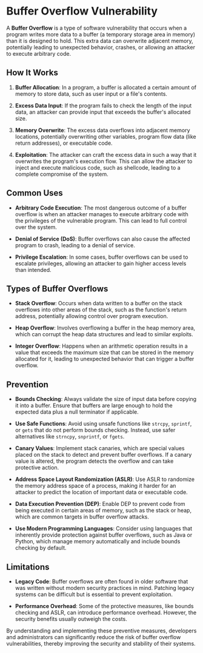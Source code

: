 # Buffer Overflow Vulnerability

A **Buffer Overflow** is a type of software vulnerability that occurs when a program writes more data to a buffer (a temporary storage area in memory) than it is designed to hold. This extra data can overwrite adjacent memory, potentially leading to unexpected behavior, crashes, or allowing an attacker to execute arbitrary code.

## How It Works

1. **Buffer Allocation**: In a program, a buffer is allocated a certain amount of memory to store data, such as user input or a file's contents.

2. **Excess Data Input**: If the program fails to check the length of the input data, an attacker can provide input that exceeds the buffer's allocated size.

3. **Memory Overwrite**: The excess data overflows into adjacent memory locations, potentially overwriting other variables, program flow data (like return addresses), or executable code.

4. **Exploitation**: The attacker can craft the excess data in such a way that it overwrites the program's execution flow. This can allow the attacker to inject and execute malicious code, such as shellcode, leading to a complete compromise of the system.

## Common Uses

- **Arbitrary Code Execution**: The most dangerous outcome of a buffer overflow is when an attacker manages to execute arbitrary code with the privileges of the vulnerable program. This can lead to full control over the system.

- **Denial of Service (DoS)**: Buffer overflows can also cause the affected program to crash, leading to a denial of service.

- **Privilege Escalation**: In some cases, buffer overflows can be used to escalate privileges, allowing an attacker to gain higher access levels than intended.

## Types of Buffer Overflows

- **Stack Overflow**: Occurs when data written to a buffer on the stack overflows into other areas of the stack, such as the function's return address, potentially allowing control over program execution.

- **Heap Overflow**: Involves overflowing a buffer in the heap memory area, which can corrupt the heap data structures and lead to similar exploits.

- **Integer Overflow**: Happens when an arithmetic operation results in a value that exceeds the maximum size that can be stored in the memory allocated for it, leading to unexpected behavior that can trigger a buffer overflow.

## Prevention

- **Bounds Checking**: Always validate the size of input data before copying it into a buffer. Ensure that buffers are large enough to hold the expected data plus a null terminator if applicable.

- **Use Safe Functions**: Avoid using unsafe functions like `strcpy`, `sprintf`, or `gets` that do not perform bounds checking. Instead, use safer alternatives like `strncpy`, `snprintf`, or `fgets`.

- **Canary Values**: Implement stack canaries, which are special values placed on the stack to detect and prevent buffer overflows. If a canary value is altered, the program detects the overflow and can take protective action.

- **Address Space Layout Randomization (ASLR)**: Use ASLR to randomize the memory address space of a process, making it harder for an attacker to predict the location of important data or executable code.

- **Data Execution Prevention (DEP)**: Enable DEP to prevent code from being executed in certain areas of memory, such as the stack or heap, which are common targets in buffer overflow attacks.

- **Use Modern Programming Languages**: Consider using languages that inherently provide protection against buffer overflows, such as Java or Python, which manage memory automatically and include bounds checking by default.

## Limitations

- **Legacy Code**: Buffer overflows are often found in older software that was written without modern security practices in mind. Patching legacy systems can be difficult but is essential to prevent exploitation.

- **Performance Overhead**: Some of the protective measures, like bounds checking and ASLR, can introduce performance overhead. However, the security benefits usually outweigh the costs.

By understanding and implementing these preventive measures, developers and administrators can significantly reduce the risk of buffer overflow vulnerabilities, thereby improving the security and stability of their systems.
